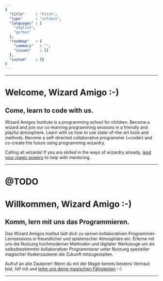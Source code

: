 ```yaml
---
{
  "title"     : "Pitch",
  "type"      : "infobox",
  "languages" : [
    "english",
    "german"
  ],
  "roadmap"   : {
    "summary"   : "",
    "issues"    : []
  },
  "custom"    : {}  
}
---
```


---
[](#english)
# Welcome, Wizard Amigo :-)

## Come, learn to code with us.

Wizard Amigos Institute is a programming school for children. Become a wizard and join our co-learning programming sessions in a friendly and playful atmosphere.
Learn with us how to use state-of-the-art tools and methods. Become a self-directed collaborative programmer (=coder) and co-create the future using programming wizardry.

Calling all wizards! If you are skilled in the ways of wizardry already, [lend your magic powers](#JOIN) to help with mentoring.

---
[](#german)
# @TODO
# Willkommen, Wizard Amigo :-)

## Komm, lern mit uns das Programmieren.

Das Wizard Amigos Institut lädt dich zu seinen kollaborativen Programmier-Lernsessions in freundlicher und spielerischer Atmosphäre ein. Erlerne mit uns die Nutzung hochmoderner Methoden und digitaler Werkzeuge um als selbstbestimmter kollaborativer Programmierer unter Nutzung spezieller magischer Kodierzauberei die Zukunft mitzugestalten.

Aufruf an alle Zauberer! Wenn du mit der Magie bereits bestens Vertraut bist, hilf mit und [leihe uns deine magischen Fähigkeiten](#JOIN) :-)

---
